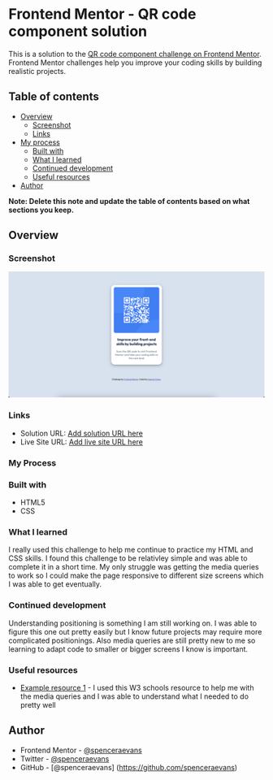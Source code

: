 # Frontend Mentor - QR code component solution

This is a solution to the [QR code component challenge on Frontend Mentor](https://www.frontendmentor.io/challenges/qr-code-component-iux_sIO_H). Frontend Mentor challenges help you improve your coding skills by building realistic projects. 

## Table of contents

- [Overview](#overview)
  - [Screenshot](#screenshot)
  - [Links](#links)
- [My process](#my-process)
  - [Built with](#built-with)
  - [What I learned](#what-i-learned)
  - [Continued development](#continued-development)
  - [Useful resources](#useful-resources)
- [Author](#author)

**Note: Delete this note and update the table of contents based on what sections you keep.**

## Overview

### Screenshot

![](./final-screenshot.png)

### Links

- Solution URL: [Add solution URL here](https://github.com/spenceraevans/frontendmentor-qrcodecomponent)
- Live Site URL: [Add live site URL here](https://spenceraevans.github.io/frontendmentor-qrcodecomponent/)

### My Process

### Built with

- HTML5
- CSS 

### What I learned

I really used this challenge to help me continue to practice my HTML and CSS skills. I found this challenge to be relativley simple and was able to complete it in a short time. My only struggle was getting the media queries to work so I could make the page responsive to different size screens which I was able to get eventually.

### Continued development

Understanding positioning is something I am still working on. I was able to figure this one out pretty easily but I know future projects may require more complicated positionings. Also media queries are still pretty new to me so learning to adapt code to smaller or bigger screens I know is important. 

### Useful resources

- [Example resource 1](https://www.w3schools.com/cssref/css3_pr_mediaquery.asp) - I used this W3 schools resource to help me with the media queries and I was able to understand what I needed to do pretty well 

## Author

- Frontend Mentor - [@spenceraevans](https://www.frontendmentor.io/profile/spenceraevans)
- Twitter - [@spenceraevans](https://twitter.com/spenceraevans)
- GitHub - [@spenceraevans] (https://github.com/spenceraevans)


